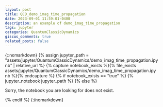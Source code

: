 ```yaml
---
layout: post
title: QCD_demo_imag_time_propagation
date: 2023-09-01 11:59:01-0400
description: an example of demo_imag_time_propagation
tags: jupyter
categories: QuantumClassicDynamics
giscus_comments: true
related_posts: false
---
```


<!-- To include a jupyter notebook in a post, you can use the following code:


Let's break it down: this is possible thanks to [Jekyll Jupyter Notebook plugin](https://github.com/red-data-tools/jekyll-jupyter-notebook) that allows you to embed jupyter notebooks in your posts. It basically calls [`jupyter nbconvert --to html`](https://nbconvert.readthedocs.io/en/latest/usage.html#convert-html) to convert the notebook to an html page and then includes it in the post. Since [Kramdown](https://jekyllrb.com/docs/configuration/markdown/) is the default Markdown renderer for Jekyll, we need to surround the call to the plugin with the [::nomarkdown](https://kramdown.gettalong.org/syntax.html#extensions) tag so that it stops processing this part with Kramdown and outputs the content as-is.

The plugin takes as input the path to the notebook, but it assumes the file exists. If you want to check if the file exists before calling the plugin, you can use the `file_exists` filter. This avoids getting a 404 error from the plugin and ending up displaying the main page inside of it instead. If the file does not exist, you can output a message to the user. The code displayed above outputs the following: -->

{::nomarkdown}
{% assign jupyter_path = "assets/jupyter/QuantumClassicDynamics/demo_imag_time_propagation.ipynb" | relative_url %}
{% capture notebook_exists %}{% file_exists assets/jupyter/QuantumClassicDynamics/demo_imag_time_propagation.ipynb %}{% endcapture %}
{% if notebook_exists == "true" %}
    {% jupyter_notebook jupyter_path %}
{% else %}
    <p>Sorry, the notebook you are looking for does not exist.</p>
{% endif %}
{:/nomarkdown}
